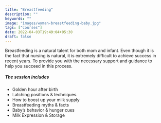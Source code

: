 ```yaml
---
title: "Breastfeeding"
description: ""
keywords: ""
image: "images/woman-breastfeeding-baby.jpg"
tags: ["courses"]
date: 2022-04-03T19:49:04+05:30
draft: false
---
```


Breastfeeding is a natural talent for both mom and infant. Even though it is the fact that nursing is natural, it is extremely difficult to achieve success in recent years. To provide you with the necessary support and guidance to help you succeed in this process.

##### The session includes

- Golden hour after birth
- Latching positions & techniques
- How to boost up your milk supply
- Breastfeeding myths & facts
- Baby’s behavior & hunger cues
- Milk Expression & Storage
